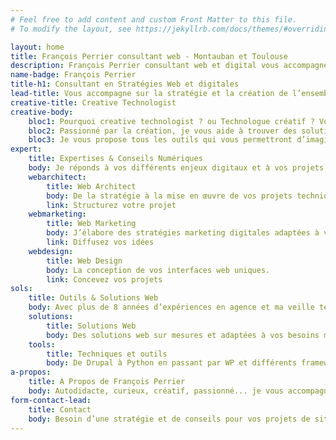 ```yaml
---
# Feel free to add content and custom Front Matter to this file.
# To modify the layout, see https://jekyllrb.com/docs/themes/#overriding-theme-defaults

layout: home
title: François Perrier consultant web - Montauban et Toulouse
description: François Perrier consultant web et digital vous accompagne sur la création de l’ensemble de vos projets web et numériques en Occitanie entre Toulouse et Montauban.
name-badge: François Perrier
title-h1: Consultant en Stratégies Web et digitales
lead-title: Vous accompagne sur la stratégie et la création de l’ensemble de vos projets web et numériques (digitaux) en Occitanie, entre Toulouse et Montauban.
creative-title: Creative Technologist
creative-body: 
    bloc1: Pourquoi creative technologist ? ou Technologue créatif ? Vous trouverez dans mon profil des compétences en design, en web & mobile et en maîtrise de différents technologies. L'objectif sera de donner vie à vos interfaces et vos projets digitaux. 
    bloc2: Passionné par la création, je vous aide à trouver des solutions adaptées à vos besoins. Nous les transposerons sur des supports digitaux. Concrètement je maîtrise la gestion de projet, le webdesign, lergonomie, l'UX/UI, et les bonnes pratiques Web HTML/CSS et le SEO (Référencement naturel).
    bloc3: Je vous propose tous les outils qui vous permettront d’imaginer et de réaliser un site web ou une application en faisant preuve d’invention. Je suis à l’affut de toute nouveauté pour être au fait de l’innovation technologique et des nouvelles pratiques.   
expert:
    title: Expertises & Conseils Numériques
    body: Je réponds à vos différents enjeux digitaux et à vos projets grâce à une approche conseil, un éventail d’expertises adaptées et des solutions sur-mesure.
    webarchitect:
        title: Web Architect
        body: De la stratégie à la mise en œuvre de vos projets techniques.
        link: Structurez votre projet
    webmarketing:
        title: Web Marketing
        body: J’élabore des stratégies marketing digitales adaptées à vos besoins.
        link: Diffusez vos idées
    webdesign:
        title: Web Design
        body: La conception de vos interfaces web uniques.
        link: Concevez vos projets
sols:
    title: Outils & Solutions Web
    body: Avec plus de 8 années d’expériences en agence et ma veille technologie régulière, j’ai pu acquérir la maîtrise et découvrir des outils et solutions web adaptés à vos différents besoins.
    solutions:
        title: Solutions Web
        body: Des solutions web sur mesures et adaptées à vos besoins métiers digitaux et web et aux différents demandes des utilisateurs
    tools:
        title: Techniques et outils
        body: De Drupal à Python en passant par WP et différents framework Javascript je peux m’adapter et vous trouver des compétences pour répondre à vos différentes demandes.
a-propos:
    title: A Propos de François Perrier
    body: Autodidacte, curieux, créatif, passionné... je vous accompagne lors de la création de vos projets de sites et d'applications web sur internet sur Montauban et Toulouse.
form-contact-lead:
    title: Contact
    body: Besoin d’une stratégie et de conseils pour vos projets de sites ou applications web ?
---
```

